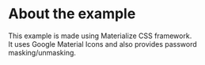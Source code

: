 # About the example   
This example is made using Materialize CSS framework.   
It uses Google Material Icons and also provides password masking/unmasking.  
